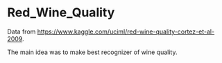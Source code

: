# Red_Wine_Quality
Data from https://www.kaggle.com/uciml/red-wine-quality-cortez-et-al-2009.

The main idea was to make best recognizer of wine quality. 
